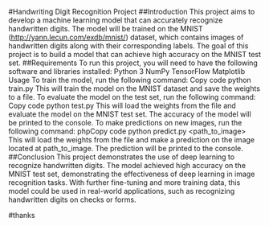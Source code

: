 #Handwriting Digit Recognition Project
##Introduction
This project aims to develop a machine learning model that can accurately recognize handwritten digits. The model will be trained on the MNIST (http://yann.lecun.com/exdb/mnist/) dataset, which contains images of handwritten digits along with their corresponding labels. The goal of this project is to build a model that can achieve high accuracy on the MNIST test set.
##Requirements
To run this project, you will need to have the following software and libraries installed:
Python 3
NumPy
TensorFlow
Matplotlib
Usage
To train the model, run the following command:
Copy code
python train.py 
This will train the model on the MNIST dataset and save the weights to a file.
To evaluate the model on the test set, run the following command:
Copy code
python test.py 
This will load the weights from the file and evaluate the model on the MNIST test set. The accuracy of the model will be printed to the console.
To make predictions on new images, run the following command:
phpCopy code
python predict.py <path_to_image> 
This will load the weights from the file and make a prediction on the image located at path_to_image. The prediction will be printed to the console.
##Conclusion
This project demonstrates the use of deep learning to recognize handwritten digits. The model achieved high accuracy on the MNIST test set, demonstrating the effectiveness of deep learning in image recognition tasks. With further fine-tuning and more training data, this model could be used in real-world applications, such as recognizing handwritten digits on checks or forms.


#thanks
